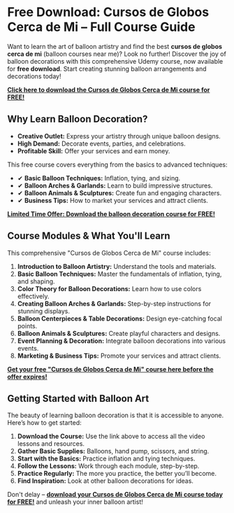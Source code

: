 # Free Download: Cursos de Globos Cerca de Mi – Full Course Guide

Want to learn the art of balloon artistry and find the best **cursos de globos cerca de mi** (balloon courses near me)? Look no further! Discover the joy of balloon decorations with this comprehensive Udemy course, now available for **free download**. Start creating stunning balloon arrangements and decorations today!

[**Click here to download the Cursos de Globos Cerca de Mi course for FREE!**](https://udemywork.com/cursos-de-globos-cerca-de-mi)

## Why Learn Balloon Decoration?

*   **Creative Outlet:** Express your artistry through unique balloon designs.
*   **High Demand:** Decorate events, parties, and celebrations.
*   **Profitable Skill:** Offer your services and earn money.

This free course covers everything from the basics to advanced techniques:

*   ✔ **Basic Balloon Techniques:** Inflation, tying, and sizing.
*   ✔ **Balloon Arches & Garlands:** Learn to build impressive structures.
*   ✔ **Balloon Animals & Sculptures:** Create fun and engaging characters.
*   ✔ **Business Tips:** How to market your services and attract clients.

[**Limited Time Offer: Download the balloon decoration course for FREE!**](https://udemywork.com/cursos-de-globos-cerca-de-mi)

## Course Modules & What You'll Learn

This comprehensive "Cursos de Globos Cerca de Mi" course includes:

1.  **Introduction to Balloon Artistry:** Understand the tools and materials.
2.  **Basic Balloon Techniques:** Master the fundamentals of inflation, tying, and shaping.
3.  **Color Theory for Balloon Decorations:** Learn how to use colors effectively.
4.  **Creating Balloon Arches & Garlands:** Step-by-step instructions for stunning displays.
5.  **Balloon Centerpieces & Table Decorations:** Design eye-catching focal points.
6.  **Balloon Animals & Sculptures:** Create playful characters and designs.
7.  **Event Planning & Decoration:** Integrate balloon decorations into various events.
8.  **Marketing & Business Tips:** Promote your services and attract clients.

[**Get your free "Cursos de Globos Cerca de Mi" course here before the offer expires!**](https://udemywork.com/cursos-de-globos-cerca-de-mi)

## Getting Started with Balloon Art

The beauty of learning balloon decoration is that it is accessible to anyone. Here’s how to get started:

1.  **Download the Course:** Use the link above to access all the video lessons and resources.
2.  **Gather Basic Supplies:** Balloons, hand pump, scissors, and string.
3.  **Start with the Basics:** Practice inflation and tying techniques.
4.  **Follow the Lessons:** Work through each module, step-by-step.
5.  **Practice Regularly:** The more you practice, the better you’ll become.
6.  **Find Inspiration:** Look at other balloon decorations for ideas.

Don't delay – **[download your Cursos de Globos Cerca de Mi course today for FREE!](https://udemywork.com/cursos-de-globos-cerca-de-mi)** and unleash your inner balloon artist!
